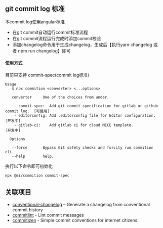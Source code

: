 ## git commit log 标准

本commit log使用angular标准

- 在git commit自动运行commit标准流程
- 在git commit流程运行完成时添加commit校验
- 添加changelog命令用于生成changelog，生成后【执行yarn changelog 或者 npm run changelog】即可

#### 使用方式

目前只支持 commit-spec(commit log标准)
```
Usage
   $ npx commition <converter> <...options>

   converter     One of the choices from under.

    - commit-spec:  Add git commit specification for gitlab or github commit log.  [可使用]
    - editorconfig: Add .editorconfig file for Editor configuration.               [开发中]
    - gitlab-ci:    Add gitlab ci for cloud MICE template.                         [开发中]

  Options

   --force       Bypass Git safety checks and forcity run commition cli. 
   --help        help.
```

执行以下命令即可初始化

```bash
npx @mi/commition commit-spec
```


## 关联项目

- [conventional-changelog](https://github.com/conventional-changelog/conventional-changelog) – Generate a changelog from conventional commit history
- [commitlint](https://github.com/conventional-changelog/commitlint) - Lint commit messages
- [commitizen](https://github.com/commitizen/cz-cli) - Simple commit conventions for internet citizens.

